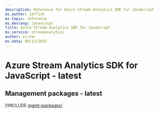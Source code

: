 ```yaml
---
description: Reference for Azure Stream Analytics SDK for JavaScript
ms.author: jeffish
ms.topic: reference
ms.devlang: javascript
title: Azure Stream Analytics SDK for JavaScript
ms.service: streamanalytics
author: xirzec
ms.data: 09/12/2022
---
```

# Azure Stream Analytics SDK for JavaScript - latest

## Management packages - latest
[!INCLUDE [mgmt-packages](stream-analytics-mgmt-index.md)]